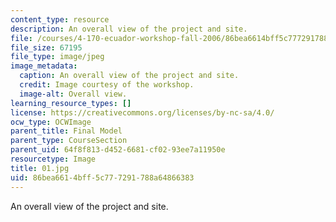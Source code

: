 ```yaml
---
content_type: resource
description: An overall view of the project and site.
file: /courses/4-170-ecuador-workshop-fall-2006/86bea6614bff5c777291788a64866383_01.jpg
file_size: 67195
file_type: image/jpeg
image_metadata:
  caption: An overall view of the project and site.
  credit: Image courtesy of the workshop.
  image-alt: Overall view.
learning_resource_types: []
license: https://creativecommons.org/licenses/by-nc-sa/4.0/
ocw_type: OCWImage
parent_title: Final Model
parent_type: CourseSection
parent_uid: 64f8f813-d452-6681-cf02-93ee7a11950e
resourcetype: Image
title: 01.jpg
uid: 86bea661-4bff-5c77-7291-788a64866383
---
```

An overall view of the project and site.